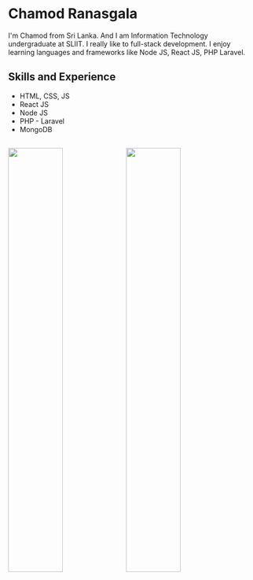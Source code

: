 # Chamod Ranasgala

I'm Chamod from Sri Lanka. And I am Information Technology undergraduate at SLIIT. I really like to full-stack development. I enjoy learning languages and frameworks like Node JS, React JS, PHP Laravel.


## Skills and Experience

- HTML, CSS, JS
- React JS
- Node JS
- PHP - Laravel
- MongoDB


##


<img align="left" width="47%" src="https://github-readme-stats.vercel.app/api?username=chamodsanjula&theme=merko" />

<img align="left" width="47%" src="https://github-readme-stats.vercel.app/api/top-langs/?username=chamodsanjula&layout=compact" />
